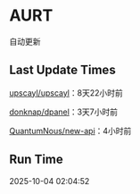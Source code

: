 # AURT

自动更新


## Last Update Times

[upscayl/upscayl](https://github.com/upscayl/upscayl)：8天22小时前

[donknap/dpanel](https://github.com/donknap/dpanel)：3天7小时前

[QuantumNous/new-api](https://github.com/QuantumNous/new-api)：4小时前


## Run Time
2025-10-04 02:04:52
